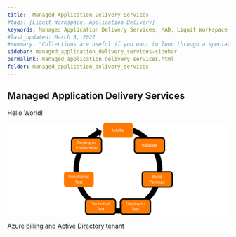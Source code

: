 ```yaml
---
title:  Managed Application Delivery Services
#tags: [Liquit Workspace, Application Delivery]
keywords: Managed Application Delivery Services, MAD, Liquit Workspace
#last_updated: March 3, 2022
#summary: "Collections are useful if you want to loop through a special folder of pages that you make available in a content API. You could also use collections if you have a set of articles that you want to treat differently from the other content, with a different layout or format."
sidebar: managed_application_delivery_services-sidebar
permalink: managed_application_delivery_services.html
folder: managed_application_delivery_services
---
```



## Managed Application Delivery Services

Hello World!

![](attachments/ApplicationLifeCycle.png)




[Azure billing and Active Directory tenant](./design-area/azure-billing-ad-tenant.md)